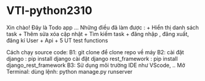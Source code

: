 # VTI-python2310
Xin chào! Đây là Todo app ...
Những điều đã làm được :
    + Hiển thị danh sách task
    + Thêm sửa xóa cập nhật
    + Tìm kiếm task
    + đăng nhập , đăng xuất, đăng kí User
    + Api
    + 5 UT test functions

Cách chạy source code:
    B1: git clone để clone repo về máy
    B2: cài đặt django : pip install django
        cài đặt django rest_framework : pip install django_rest_framework
    B3: Sử dụng môi trường IDE như VScode, ..
        Mở Terminal: 
            dùng lệnh: python manage.py runserver

